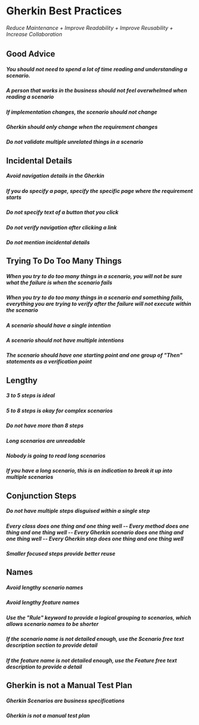 # Gherkin Best Practices

###### Reduce Maintenance + Improve Readability + Improve Reusability + Increase Collaboration

## Good Advice

##### You should not need to spend a lot of time reading and understanding a scenario.

##### A person that works in the business should not feel overwhelmed when reading a scenario

##### If implementation changes, the scenario should not change

##### Gherkin should only change when the requirement changes

##### Do not validate multiple unrelated things in a scenario

## Incidental Details

##### Avoid navigation details in the Gherkin

##### If you do specify a page, specify the specific page where the requirement starts

##### Do not specify text of a button that you click

##### Do not verify navigation after clicking a link

##### Do not mention incidental details

## Trying To Do Too Many Things

##### When you try to do too many things in a scenario, you will not be sure what the failure is when the scenario fails

##### When you try to do too many things in a scenario and something fails, everything you are trying to verify after the failure will not execute within the scenario

##### A scenario should have a single intention

##### A scenario should not have multiple intentions

##### The scenario should have one starting point and one group of "Then" statements as a verification point

## Lengthy

##### 3 to 5 steps is ideal

##### 5 to 8 steps is okay for complex scenarios

##### Do not have more than 8 steps

##### Long scenarios are unreadable

##### Nobody is going to read long scenarios

##### If you have a long scenario, this is an indication to break it up into multiple scenarios

## Conjunction Steps

##### Do not have multiple steps disguised within a single step

##### Every class does one thing and one thing well -- Every method does one thing and one thing well -- Every Gherkin scenario does one thing and one thing well -- Every Gherkin step does one thing and one thing well

##### Smaller focused steps provide better reuse

## Names

##### Avoid lengthy scenario names

##### Avoid lengthy feature names

##### Use the "Rule" keyword to provide a logical grouping to scenarios, which allows scenario names to be shorter

##### If the scenario name is not detailed enough, use the Scenario free text description section to provide detail

##### If the feature name is not detailed enough, use the Feature free text description to provide a detail

## Gherkin is not a Manual Test Plan

##### Gherkin Scenarios are business specifications

##### Gherkin is not a manual test plan
